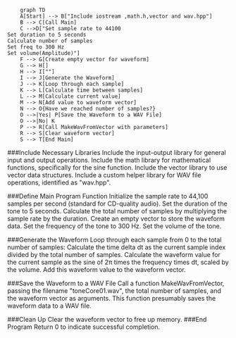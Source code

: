 ```mermaid
    graph TD
    A[Start] --> B["Include iostream ,math.h,vector and wav.hpp"]
    B --> C[Call Main]
    C -->D["Set sample rate to 44100
Set duration to 5 seconds
Calculate number of samples
Set freq to 300 Hz
Set volume(Amplitude)"]
    F --> G[Create empty vector for waveform]
    G --> H[]
    H --> I[""]
    I --> J[Generate the Waveform]
    J --> K[Loop through each sample]
    K --> L[Calculate time between samples]
    L --> M[Calculate current value]
    M --> N[Add value to waveform vector]
    N --> O{Have we reached number of samples?}
    O -->|Yes| P[Save the Waveform to a WAV File]
    O -->|No| K
    P --> R[Call MakeWavFromVector with parameters]
    R --> S[Clear waveform vector]
    S --> T[End Main]
```
###Include Necessary Libraries
        Include the input-output library for general input and output operations.
        Include the math library for mathematical functions, specifically for the sine function.
        Include the vector library to use vector data structures.
        Include a custom helper library for WAV file operations, identified as "wav.hpp".

###Define Main Program Function
        Initialize the sample rate to 44,100 samples per second (standard for CD-quality audio).
        Set the duration of the tone to 5 seconds.
        Calculate the total number of samples by multiplying the sample rate by the duration.
        Create an empty vector to store the waveform data.
        Set the frequency of the tone to 300 Hz.
        Set the volume of the tone.

###Generate the Waveform
        Loop through each sample from 0 to the total number of samples:
            Calculate the time delta dt as the current sample index divided by the total number of samples.
            Calculate the waveform value for the current sample as the sine of 2π times the frequency times dt, scaled by the volume.
            Add this waveform value to the waveform vector.

###Save the Waveform to a WAV File
        Call a function MakeWavFromVector, passing the filename "toneCore01.wav", the total number of samples, and the waveform vector as arguments. This function presumably saves the waveform data to a WAV file.

###Clean Up
        Clear the waveform vector to free up memory.
###End Program
        Return 0 to indicate successful completion.
